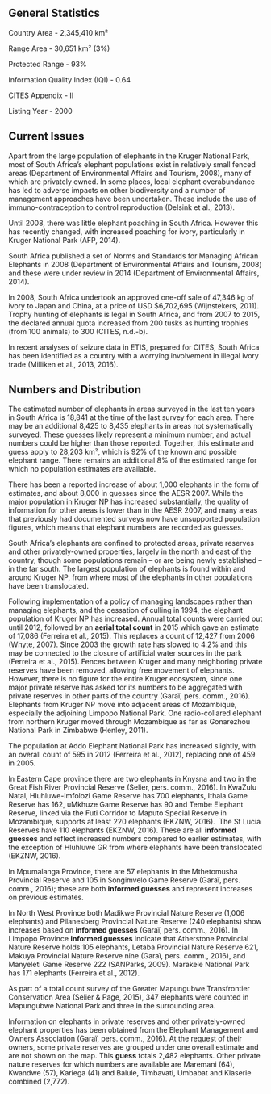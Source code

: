 ## General Statistics

Country Area - 2,345,410 km²

Range Area - 30,651 km² (3%)

Protected Range - 93%

Information Quality Index (IQI) - 0.64

CITES Appendix - II

Listing Year -  2000

## Current Issues

Apart from the large population of elephants in the Kruger National Park, most of South Africa’s elephant populations exist in relatively small fenced areas (Department of Environmental Affairs and Tourism, 2008), many of which are privately owned. In some places, local elephant overabundance has led to adverse impacts on other biodiversity and a number of management approaches have been undertaken. These include the use of immuno-contraception to control reproduction (Delsink et al., 2013).

Until 2008, there was little elephant poaching in South Africa. However this has recently changed, with increased poaching for ivory, particularly in Kruger National Park (AFP, 2014).

South Africa published a set of Norms and Standards for Managing African Elephants in 2008 (Department of Environmental Affairs and Tourism, 2008) and these were under review in 2014 (Department of Environmental Affairs, 2014). 

In 2008, South Africa undertook an approved one-off sale of 47,346 kg of ivory to Japan and China, at a price of USD $6,702,695 (Wijnstekers, 2011). Trophy hunting of elephants is legal in South Africa, and from 2007 to 2015, the declared annual quota increased from 200 tusks as hunting trophies (from 100 animals) to 300 (CITES, n.d.-b). 

In recent analyses of seizure data in ETIS, prepared for CITES, South Africa has been identified as a country with a worrying involvement in illegal ivory trade (Milliken et al., 2013, 2016).

## Numbers and Distribution

The estimated number of elephants in areas surveyed in the last ten years in South Africa is 18,841 at the time of the last survey for each area. There may be an additional 8,425 to 8,435 elephants in areas not systematically surveyed. These guesses likely represent a minimum number, and actual numbers could be higher than those reported. Together, this estimate and guess apply to 28,203 km², which is 92% of the known and possible elephant range. There remains an additional 8% of the estimated range for which no population estimates are available.

There has been a reported increase of about 1,000 elephants in the form of estimates, and about 8,000 in guesses since the AESR 2007. While the major population in Kruger NP has increased substantially, the quality of information for other areas is lower than in the AESR 2007, and many areas that previously had documented surveys now have unsupported population figures, which means that elephant numbers are recorded as guesses. 

South Africa’s elephants are confined to protected areas, private reserves and other privately-owned properties, largely in the north and east of the country, though some populations remain – or are being newly established – in the far south. The largest population of elephants is found within and around Kruger NP, from where most of the elephants in other populations have been translocated. 

Following implementation of a policy of managing landscapes rather than managing elephants, and the cessation of culling in 1994, the elephant population of Kruger NP has increased. Annual total counts were carried out until 2012, followed by an **aerial total count** in 2015 which gave an estimate of 17,086 (Ferreira et al., 2015). This replaces a count of 12,427 from 2006 (Whyte, 2007). Since 2003 the growth rate has slowed to 4.2% and this may be connected to the closure of artificial water sources in the park (Ferreira et al., 2015). Fences between Kruger and many neighboring private reserves have been removed, allowing free movement of elephants. However, there is no figure for the entire Kruger ecosystem, since one major private reserve has asked for its numbers to be aggregated with private reserves in other parts of the country (Garaï, pers. comm., 2016). Elephants from Kruger NP move into adjacent areas of Mozambique, especially the adjoining Limpopo National Park. One radio-collared elephant from northern Kruger moved through Mozambique as far as Gonarezhou National Park in Zimbabwe (Henley, 2011).

The population at Addo Elephant National Park has increased slightly, with an overall count of 595 in 2012 (Ferreira et al., 2012), replacing one of 459 in 2005.

In Eastern Cape province there are two elephants in Knysna and two in the Great Fish River Provincial Reserve (Selier, pers. comm., 2016). In KwaZulu Natal, Hluhluwe-Imfolozi Game Reserve has 700 elephants, Ithala Game Reserve has 162, uMkhuze Game Reserve has 90 and Tembe Elephant Reserve, linked via the Futi Corridor to Maputo Special Reserve in Mozambique, supports at least 220 elephants (EKZNW, 2016).  The St Lucia Reserves have 110 elephants (EKZNW, 2016). These are all **informed guesses** and reflect increased numbers compared to earlier estimates, with the exception of Hluhluwe GR from where elephants have been translocated (EKZNW, 2016).

In Mpumalanga Province, there are 57 elephants in the Mthetomusha Provincial Reserve and 105 in Songimvelo Game Reserve (Garaï, pers. comm., 2016); these are both **informed guesses** and represent increases on previous estimates. 

In North West Province both Madikwe Provincial Nature Reserve (1,006 elephants) and Pilanesberg Provincial Nature Reserve (240 elephants) show increases based on **informed guesses** (Garaï, pers. comm., 2016). In Limpopo Province **informed guesses** indicate that Atherstone Provincial Nature Reserve holds 105 elephants, Letaba Provincial Nature Reserve 621, Makuya Provincial Nature Reserve nine (Garaï, pers. comm., 2016), and Manyeleti Game Reserve 222 (SANParks, 2009). Marakele National Park has 171 elephants (Ferreira et al., 2012).  

As part of a total count survey of the Greater Mapungubwe Transfrontier Conservation Area (Selier & Page, 2015), 347 elephants were counted in Mapungubwe National Park and three in the surrounding area. 

Information on elephants in private reserves and other privately-owned elephant properties has been obtained from the Elephant Management and Owners Association (Garaï, pers. comm., 2016). At the request of their owners, some private reserves are grouped under one overall estimate and are not shown on the map. This **guess** totals 2,482 elephants. Other private nature reserves for which numbers are available are Maremani (64), Kwandwe (57), Kariega (41) and Balule, Timbavati, Umbabat and Klaserie combined (2,772).
